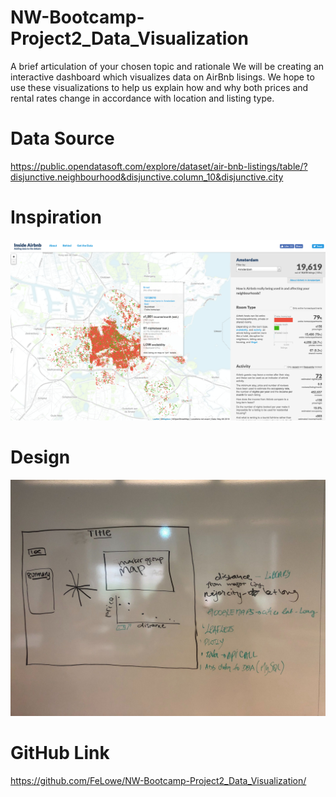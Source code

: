 # NW-Bootcamp-Project2_Data_Visualization

A brief articulation of your chosen topic and rationale
We will be creating an interactive dashboard which visualizes data on AirBnb lisings. We hope to use these visualizations to help us explain how and why both prices and rental rates change in accordance with location and listing type.

# Data Source 
https://public.opendatasoft.com/explore/dataset/air-bnb-listings/table/?disjunctive.neighbourhood&disjunctive.column_10&disjunctive.city

# Inspiration
![Inspo](https://github.com/FeLowe/NW-Bootcamp-Project2_Data_Visualization/blob/master/Images/Inspiration.png "Inspiration")

# Design
![Initial Design Sketch](https://github.com/FeLowe/NW-Bootcamp-Project2_Data_Visualization/blob/master/Images/Image%20from%20iOS.jpg "Initial Design Sketch")

# GitHub Link
https://github.com/FeLowe/NW-Bootcamp-Project2_Data_Visualization/
